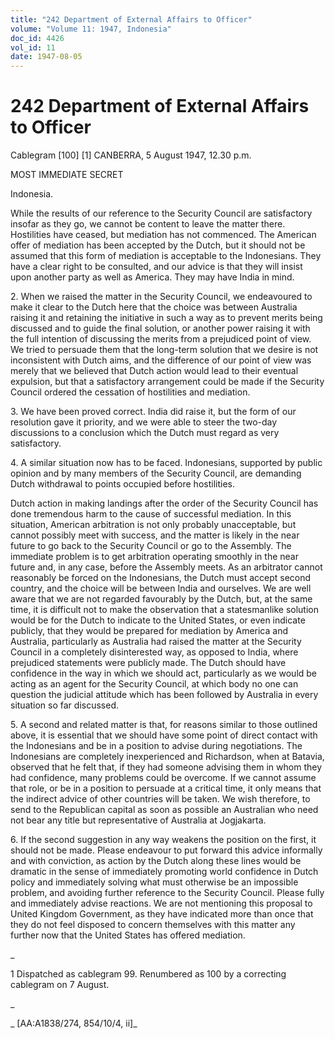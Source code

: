 ```yaml
---
title: "242 Department of External Affairs to Officer"
volume: "Volume 11: 1947, Indonesia"
doc_id: 4426
vol_id: 11
date: 1947-08-05
---
```


# 242 Department of External Affairs to Officer

Cablegram [100] [1] CANBERRA, 5 August 1947, 12.30 p.m.

MOST IMMEDIATE SECRET

Indonesia.

While the results of our reference to the Security Council are satisfactory insofar as they go, we cannot be content to leave the matter there. Hostilities have ceased, but mediation has not commenced. The American offer of mediation has been accepted by the Dutch, but it should not be assumed that this form of mediation is acceptable to the Indonesians. They have a clear right to be consulted, and our advice is that they will insist upon another party as well as America. They may have India in mind.

2\. When we raised the matter in the Security Council, we endeavoured to make it clear to the Dutch here that the choice was between Australia raising it and retaining the initiative in such a way as to prevent merits being discussed and to guide the final solution, or another power raising it with the full intention of discussing the merits from a prejudiced point of view. We tried to persuade them that the long-term solution that we desire is not inconsistent with Dutch aims, and the difference of our point of view was merely that we believed that Dutch action would lead to their eventual expulsion, but that a satisfactory arrangement could be made if the Security Council ordered the cessation of hostilities and mediation.

3\. We have been proved correct. India did raise it, but the form of our resolution gave it priority, and we were able to steer the two-day discussions to a conclusion which the Dutch must regard as very satisfactory.

4\. A similar situation now has to be faced. Indonesians, supported by public opinion and by many members of the Security Council, are demanding Dutch withdrawal to points occupied before hostilities.

Dutch action in making landings after the order of the Security Council has done tremendous harm to the cause of successful mediation. In this situation, American arbitration is not only probably unacceptable, but cannot possibly meet with success, and the matter is likely in the near future to go back to the Security Council or go to the Assembly. The immediate problem is to get arbitration operating smoothly in the near future and, in any case, before the Assembly meets. As an arbitrator cannot reasonably be forced on the Indonesians, the Dutch must accept second country, and the choice will be between India and ourselves. We are well aware that we are not regarded favourably by the Dutch, but, at the same time, it is difficult not to make the observation that a statesmanlike solution would be for the Dutch to indicate to the United States, or even indicate publicly, that they would be prepared for mediation by America and Australia, particularly as Australia had raised the matter at the Security Council in a completely disinterested way, as opposed to India, where prejudiced statements were publicly made. The Dutch should have confidence in the way in which we should act, particularly as we would be acting as an agent for the Security Council, at which body no one can question the judicial attitude which has been followed by Australia in every situation so far discussed.

5\. A second and related matter is that, for reasons similar to those outlined above, it is essential that we should have some point of direct contact with the Indonesians and be in a position to advise during negotiations. The Indonesians are completely inexperienced and Richardson, when at Batavia, observed that he felt that, if they had someone advising them in whom they had confidence, many problems could be overcome. If we cannot assume that role, or be in a position to persuade at a critical time, it only means that the indirect advice of other countries will be taken. We wish therefore, to send to the Republican capital as soon as possible an Australian who need not bear any title but representative of Australia at Jogjakarta.

6\. If the second suggestion in any way weakens the position on the first, it should not be made. Please endeavour to put forward this advice informally and with conviction, as action by the Dutch along these lines would be dramatic in the sense of immediately promoting world confidence in Dutch policy and immediately solving what must otherwise be an impossible problem, and avoiding further reference to the Security Council. Please fully and immediately advise reactions. We are not mentioning this proposal to United Kingdom Government, as they have indicated more than once that they do not feel disposed to concern themselves with this matter any further now that the United States has offered mediation.

_

1 Dispatched as cablegram 99. Renumbered as 100 by a correcting cablegram on 7 August.

_

_ [AA:A1838/274, 854/10/4, ii]_
